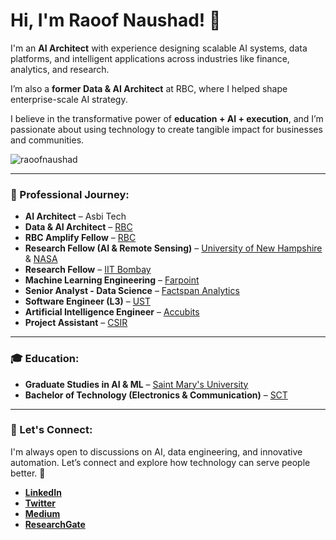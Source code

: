 # Hi, I'm Raoof Naushad! 👋

I'm an **AI Architect** with experience designing scalable AI systems, data platforms, and intelligent applications across industries like finance, analytics, and research.  

I’m also a **former Data & AI Architect** at RBC, where I helped shape enterprise-scale AI strategy.  

I believe in the transformative power of **education + AI + execution**, and I’m passionate about using technology to create tangible impact for businesses and communities.

<p align="left"> <img src="https://komarev.com/ghpvc/?username=raoofnaushad&label=Profile%20views&color=0e75b6&style=flat" alt="raoofnaushad" /> </p>

---

### 💼 Professional Journey:
- **AI Architect** – Asbi Tech
- **Data & AI Architect** – [RBC](https://www.rbc.com/)
- **RBC Amplify Fellow** – [RBC](https://www.rbc.com/)
- **Research Fellow (AI & Remote Sensing)** – [University of New Hampshire](https://www.unh.edu/) & [NASA](https://www.nasa.gov/)
- **Research Fellow** – [IIT Bombay](https://www.iitb.ac.in/)
- **Machine Learning Engineering** – [Farpoint](https://www.farpointhq.com/)
- **Senior Analyst - Data Science** – [Factspan Analytics](https://www.factspan.com/)
- **Software Engineer (L3)** – [UST](https://www.ust.com/)
- **Artificial Intelligence Engineer** – [Accubits](https://accubits.com/)
- **Project Assistant** – [CSIR](https://www.niist.res.in/english/)

---

### 🎓 Education:
- **Graduate Studies in AI & ML** – [Saint Mary's University](https://www.smu.ca/)
- **Bachelor of Technology (Electronics & Communication)** – [SCT](https://www.sctce.ac.in/)

---

### 📢 Let's Connect:
I'm always open to discussions on AI, data engineering, and innovative automation. Let’s connect and explore how technology can serve people better. 🚀

- **[LinkedIn](https://www.linkedin.com/in/raoof-naushad-378432106/)**
- **[Twitter](https://twitter.com/raoof_naushad)**
- **[Medium](https://medium.com/@raoofnaushad7)**
- **[ResearchGate](https://www.researchgate.net/profile/Raoof-Naus)**
